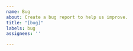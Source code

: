 ```yaml
---
name: Bug
about: Create a bug report to help us improve.
title: "[bug]"
labels: bug
assignees: ''

---
```

